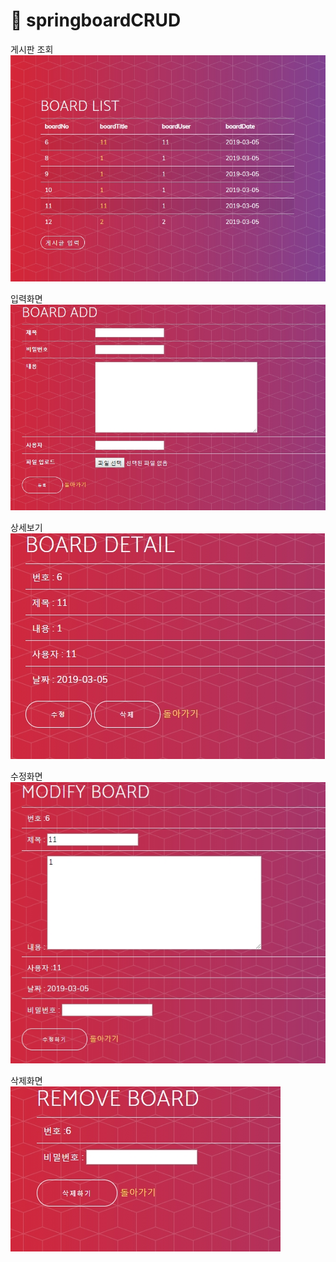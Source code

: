 # :ledger: springboardCRUD


게시판 조회<br>
![](/images/SpringBoard2.jpg)


입력화면<br>
![](/images/SpringBoard2.5.jpg)


상세보기<br>
![](/images/SpringBoard3.jpg)


수정화면<br>
![](/images/SpringBoard4.jpg)


삭제화면<br>
![](/images/SpringBoard5.jpg)
